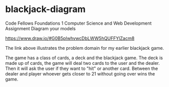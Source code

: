 blackjack-diagram
=================

Code Fellows Foundations 1 Computer Science and Web Development
Assignment Diagram your models

https://www.draw.io/#G0B5plwhvwcDbLWW5hQUFFYlZacm8


The link above illustrates the problem domain for my earlier blackjack game.

The game has a class of cards, a deck and the blackjack game.  The deck is made up of cards, the game will deal two cards to the user and the dealer.  Then it will ask the user if they want to "hit" or another card.  Between the dealer and player whoever gets closer to 21 without going over wins the game.

